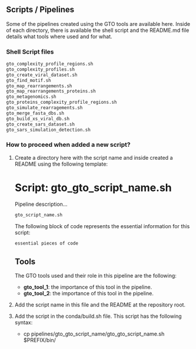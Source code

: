 ## Scripts / Pipelines

Some of the pipelines created using the GTO tools are available here. Inside of each directory, there is available the shell script and the README.md file details what tools where used and for what.


### Shell Script files

```bash
gto_complexity_profile_regions.sh
gto_complexity_profiles.sh
gto_create_viral_dataset.sh
gto_find_motif.sh
gto_map_rearrangements.sh
gto_map_rearrangements_proteins.sh
gto_metagenomics.sh
gto_proteins_complexity_profile_regions.sh
gto_simulate_rearragements.sh
gto_merge_fasta_dbs.sh
gto_build_xs_viral_db.sh
gto_create_sars_dataset.sh
gto_sars_simulation_detection.sh
```

### How to proceed when added a new script?
1. Create a directory here with the script name and inside created a README using the following template:

    # Script: gto_gto_script_name.sh

    Pipeline description...

    ```sh
    gto_script_name.sh
    ```

    The following block of code represents the essential information for this script:

    ```sh
    essential pieces of code
    ```

    ## Tools
    The GTO tools used and their role in this pipeline are the following:

    - **gto_tool_1**: the importance of this tool in the pipeline.
    - **gto_tool_2**: the importance of this tool in the pipeline.

2. Add the script name in this file and the README at the repository root.
3. Add the script in the conda/build.sh file. This script has the following syntax:
    - cp pipelines/gto_gto_script_name/gto_gto_script_name.sh $PREFIX/bin/


